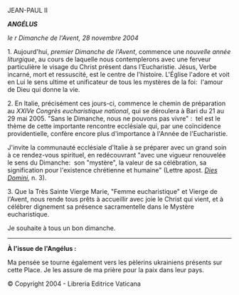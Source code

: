 JEAN-PAUL II

***ANGÉLUS***

*Ie* *r Dimanche de l'Avent, 28 novembre 2004*

1. Aujourd'hui, *premier Dimanche de l'Avent*, commence une *nouvelle année liturgique*, au cours de laquelle nous contemplerons avec une ferveur particulière le visage du Christ présent dans l'Eucharistie. Jésus, Verbe incarné, mort et ressuscité, est le centre de l'histoire. L'Église l'adore et voit en Lui le sens ultime et unificateur de tous les mystères de la foi:  l'amour de Dieu qui donne la vie.

2. En Italie, précisément ces jours-ci, commence le chemin de préparation au *XXIVe Congrès eucharistique national*, qui se déroulera à Bari du 21 au 29 mai 2005. "Sans le Dimanche, nous ne pouvons pas vivre" :  tel est le thème de cette importante rencontre ecclésiale qui, par une coïncidence providentielle, confère encore plus d'importance à l'Année de l'Eucharistie.

J'invite la communauté ecclésiale d'Italie à se préparer avec un grand soin à ce rendez-vous spirituel, en redécouvrant "avec une vigueur renouvelée le sens du Dimanche:  son "mystère", la valeur de sa célébration, sa signification pour l'existence chrétienne et humaine" (Lettre apost. *[Dies Domini](/content/john-paul-ii/fr/apost_letters/documents/hf_jp-ii_apl_05071998_dies-domini.html)*, n. 3).

3. Que la Très Sainte Vierge Marie, "Femme eucharistique" et Vierge de l'Avent, nous rende tous prêts à accueillir avec joie le Christ qui vient, et à célébrer dignement sa présence sacramentelle dans le Mystère eucharistique.

Je souhaite à tous un bon dimanche.

** * **

**À l'issue de l'Angélus :**

Ma pensée se tourne également vers les pèlerins ukrainiens présents sur cette Place. Je les assure de ma prière pour la paix dans leur pays.

© Copyright 2004 - Libreria Editrice Vaticana
